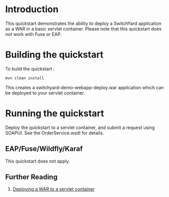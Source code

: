 Introduction
============
This quickstart demonstrates the ability to deploy a SwitchYard application as a WAR in a basic servlet container.   Please note that this quickstart does not work with Fuse or EAP.


Building the quickstart
======================

To build the quickstart :

```
mvn clean install
```

This creates a switchyard-demo-webapp-deploy.war application which can be deployed to your servlet container.


Running the quickstart
======================
Deploy the quickstart to a servlet container, and submit a request using SOAPUI.    See the OrderService.wsdl for details.


EAP/Fuse/Wildfly/Karaf
----------
This quickstart does not apply.   



## Further Reading

1. [Deploying a WAR to a servlet container](https://docs.jboss.org/author/display/SWITCHYARD/Deployment)
